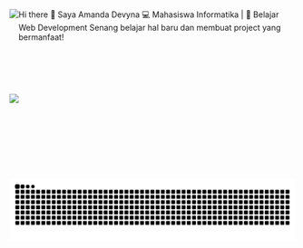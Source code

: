 Hi there 👋
<img align="left" height="150" src="https://i.imgur.com/your-image.png" />
Saya Amanda Devyna
💻 Mahasiswa Informatika | 🌱 Belajar Web Development
Senang belajar hal baru dan membuat project yang bermanfaat!
<br clear="left"/>
<img align="left" height="150" src="https://i.imgflip.com/65efzo.gif"  />

<img src="https://raw.githubusercontent.com/amandadevynaa/amandadevynaa/output/snake.svg" alt="Snake animation" />
